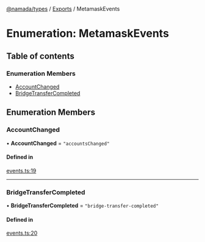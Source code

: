 [@namada/types](../README.md) / [Exports](../modules.md) / MetamaskEvents

# Enumeration: MetamaskEvents

## Table of contents

### Enumeration Members

- [AccountChanged](MetamaskEvents.md#accountchanged)
- [BridgeTransferCompleted](MetamaskEvents.md#bridgetransfercompleted)

## Enumeration Members

### AccountChanged

• **AccountChanged** = ``"accountsChanged"``

#### Defined in

[events.ts:19](https://github.com/anoma/namada-interface/blob/9724dc7fb547e95a72df1eb06aecb9fed2c6a05b/packages/types/src/events.ts#L19)

___

### BridgeTransferCompleted

• **BridgeTransferCompleted** = ``"bridge-transfer-completed"``

#### Defined in

[events.ts:20](https://github.com/anoma/namada-interface/blob/9724dc7fb547e95a72df1eb06aecb9fed2c6a05b/packages/types/src/events.ts#L20)
